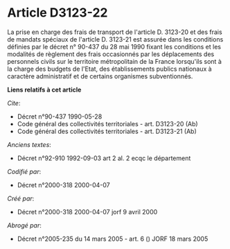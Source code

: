 # Article D3123-22

La prise en charge des frais de transport de l'article D. 3123-20 et des frais de mandats spéciaux de l'article D. 3123-21
est assurée dans les conditions définies par le décret n° 90-437 du 28 mai 1990 fixant les conditions et les modalités de
règlement des frais occasionnés par les déplacements des personnels civils sur le territoire métropolitain de la France
lorsqu'ils sont à la charge des budgets de l'Etat, des établissements publics nationaux à caractère administratif et de
certains organismes subventionnés.

**Liens relatifs à cet article**

_Cite_:

  - Décret n°90-437 1990-05-28
  - Code général des collectivités territoriales - art. D3123-20 (Ab)
  - Code général des collectivités territoriales - art. D3123-21 (Ab)

_Anciens textes_:

  - Décret n°92-910 1992-09-03 art 2 al. 2 ecqc le département

_Codifié par_:

  - Décret n°2000-318 2000-04-07

_Créé par_:

  - Décret n°2000-318 2000-04-07 jorf 9 avril 2000

_Abrogé par_:

  - Décret n°2005-235 du 14 mars 2005 - art. 6 () JORF 18 mars 2005

